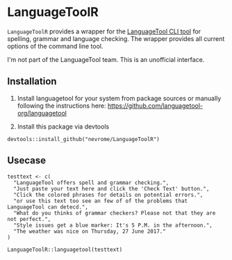 # LanguageToolR

`LanguageToolR` provides a wrapper for the [LanguageTool CLI tool](http://wiki.languagetool.org/command-line-options) for spelling, grammar and language checking. The wrapper provides all current options of the command line tool.

I'm not part of the LanguageTool team. This is an unofficial interface.

## Installation

1. Install languagetool for your system from package sources or manually following the instructions here: https://github.com/languagetool-org/languagetool

2. Install this package via devtools

```
devtools::install_github("nevrome/LanguageToolR")
```

## Usecase

```
testtext <- c(
  "LanguageTool offers spell and grammar checking.", 
  "Just paste your text here and click the 'Check Text' button.", 
  "Click the colored phrases for details on potential errors.", 
  "or use this text too see an few of of the problems that LanguageTool can detecd.", 
  "What do you thinks of grammar checkers? Please not that they are not perfect.", 
  "Style issues get a blue marker: It's 5 P.M. in the afternoon.", 
  "The weather was nice on Thursday, 27 June 2017."
)

LanguageToolR::languagetool(testtext)
```

